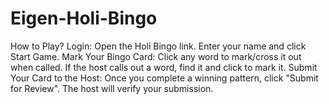 # Eigen-Holi-Bingo
How to Play? Login:  Open the Holi Bingo link. Enter your name and click Start Game.  Mark Your Bingo Card:  Click any word to mark/cross it out when called. If the host calls out a word, find it and click to mark it. Submit Your Card to the Host:  Once you complete a winning pattern, click "Submit for Review". The host will verify your submission.
